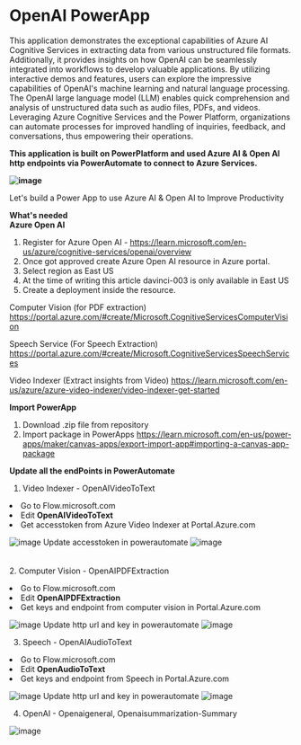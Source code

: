 # OpenAI PowerApp

This application demonstrates the exceptional capabilities of Azure AI Cognitive Services in extracting data from various unstructured file formats. Additionally, it provides insights on how OpenAI can be seamlessly integrated into workflows to develop valuable applications. By utilizing interactive demos and features, users can explore the impressive capabilities of OpenAI's machine learning and natural language processing. The OpenAI large language model (LLM) enables quick comprehension and analysis of unstructured data such as audio files, PDFs, and videos. Leveraging Azure Cognitive Services and the Power Platform, organizations can automate processes for improved handling of inquiries, feedback, and conversations, thus empowering their operations.

<b>This application is built on PowerPlatform and used Azure AI & Open AI http endpoints via PowerAutomate to connect to Azure Services.

![image](https://github.com/msavita-cloud/azure-openai-samples/assets/65045244/2ca0f7c8-f900-4785-ada7-77b7345f3748)</b><BR>

Let's build a Power App to use Azure AI & Open AI to Improve Productivity

<b>What's needed</b><BR>
<b>Azure Open AI</b>

1. Register for Azure Open AI - https://learn.microsoft.com/en-us/azure/cognitive-services/openai/overview
2. Once got approved create Azure Open AI resource in Azure portal.
3. Select region as East US
4. At the time of writing this article davinci-003 is only available in East US
5. Create a deployment inside the resource.

Computer Vision (for PDF extraction)
https://portal.azure.com/#create/Microsoft.CognitiveServicesComputerVision

Speech Service (For Speech Extraction)
https://portal.azure.com/#create/Microsoft.CognitiveServicesSpeechServices

Video Indexer (Extract insights from Video)
https://learn.microsoft.com/en-us/azure/azure-video-indexer/video-indexer-get-started

<b>Import PowerApp</b>
1. Download .zip file from repository
2. Import package in PowerApps
https://learn.microsoft.com/en-us/power-apps/maker/canvas-apps/export-import-app#importing-a-canvas-app-package

<b>Update all the endPoints in PowerAutomate </b>

  1. Video Indexer - OpenAIVideoToText

  <li>Go to Flow.microsoft.com</li>
<li>Edit <b>OpenAIVideoToText</b></li>
<li>Get accesstoken from Azure Video Indexer at Portal.Azure.com</li>

![image](https://github.com/msavita-cloud/OpenAIPowerApp/assets/65045244/aea11849-995b-4ca8-baee-555875ed53e7)
Update accesstoken in powerautomate
![image](https://github.com/msavita-cloud/OpenAIPowerApp/assets/65045244/d8e2d9b1-e429-4f4e-8aa3-a79b63033287)
<BR><BR><BR>
2. Computer Vision - OpenAIPDFExtraction
 <li>Go to Flow.microsoft.com</li>
<li>Edit <b>OpenAIPDFExtraction</b></li>
<li>Get keys and endpoint from computer vision in Portal.Azure.com</li>

![image](https://github.com/msavita-cloud/OpenAIPowerApp/assets/65045244/9335a201-70e0-45df-8597-d6bbbfd15073)
Update http url and key in powerautomate
![image](https://github.com/msavita-cloud/OpenAIPowerApp/assets/65045244/200438e3-5426-495c-9a13-aac766fbaaae)

3. Speech - OpenAIAudioToText
 <li>Go to Flow.microsoft.com</li>
<li>Edit <b>OpenAudioToText</b></li>
<li>Get keys and endpoint from Speech in Portal.Azure.com</li>

![image](https://github.com/msavita-cloud/OpenAIPowerApp/assets/65045244/82c54481-4eaa-4698-b7e3-498fe962e674)
Update http url and key in powerautomate
![image](https://github.com/msavita-cloud/OpenAIPowerApp/assets/65045244/65514fb4-926e-442e-8847-40acd029da78)
  
  4. OpenAI - Openaigeneral, Openaisummarization-Summary

![image](https://github.com/msavita-cloud/azure-openai-samples/assets/65045244/c4def313-c60b-4a57-884e-367102e2c930)
